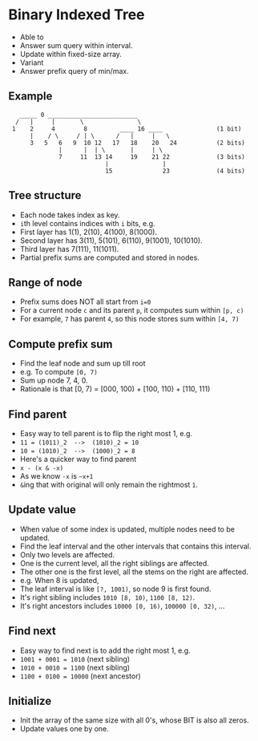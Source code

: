 # Binary Indexed Tree

* Able to
 * Answer sum query within interval.
 * Update within fixed-size array.
* Variant
 * Answer prefix query of min/max.

## Example

```
   _____ 0 _________________________
  /   |     |       \               \
 1    2     4        8         ____ 16 ____               (1 bit)
      |    / \     / | \      /   |     |   \
      3   5   6   9  10 12   17   18    20   24           (2 bits)
              |      |  | \       |     | \
              7     11  13 14     19    21 22             (3 bits)
                           |               |
                           15              23             (4 bits)
```

## Tree structure

* Each node takes index as key.
* `i`th level contains indices with `i` bits, e.g.
 * First layer has 1(1), 2(10), 4(100), 8(1000).
 * Second layer has 3(11), 5(101), 6(110), 9(1001), 10(1010).
 * Third layer has 7(111), 11(1011).
* Partial prefix sums are computed and stored in nodes.

## Range of node

* Prefix sums does NOT all start from `i=0`
* For a current node `c` and its parent `p`, it computes sum within `[p, c)`
* For example, `7` has parent `4`, so this node stores sum within `[4, 7)`

## Compute prefix sum

* Find the leaf node and sum up till root
* e.g. To compute `[0, 7)`
 * Sum up node 7, 4, 0.
 * Rationale is that [0, 7) = [000, 100) + [100, 110) + [110, 111)

## Find parent

* Easy way to tell parent is to flip the right most 1, e.g.
 * `11 = (1011)_2  -->  (1010)_2 = 10`
 * `10 = (1010)_2  -->  (1000)_2 = 8`
* Here's a quicker way to find parent
 * `x - (x & -x)`
 * As we know `-x` is `~x+1`
 * `&`ing that with original will only remain the rightmost `1`.

## Update value

* When value of some index is updated, multiple nodes need to be updated.
* Find the leaf interval and the other intervals that contains this interval.
 * Only two levels are affected.
 * One is the current level, all the right siblings are affected.
 * The other one is the first level, all the stems on the right are affected.
* e.g. When 8 is updated,
 * The leaf interval is like `[?, 1001)`, so node 9 is first found.
 * It's right sibling includes `1010 [8, 10)`, `1100 [8, 12)`.
 * It's right ancestors includes `10000 [0, 16)`, `100000 [0, 32)`, ...

## Find next

* Easy way to find next is to add the right most 1, e.g.
 * `1001 + 0001 = 1010` (next sibling)
 * `1010 + 0010 = 1100` (next sibling)
 * `1100 + 0100 = 10000` (next ancestor)

## Initialize

* Init the array of the same size with all 0's, whose BIT is also all zeros.
* Update values one by one.
